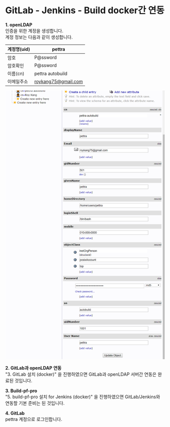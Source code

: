 # GitLab - Jenkins - Build docker간 연동

**1. openLDAP**  
인증을 위한 계정을 생성합니다.  
계정 정보는 다음과 같이 생성합니다.  

계정명(uid) | pettra
----|------
암호 | P@ssword
암호확인 | P@ssword
이름(cn) | pettra autobuild 
이메일주소 | roykang75@gmail.com
![](/assets/phpLDAPadmin_jenkins_user_1.png)  

**2. GitLab과 openLDAP 연동**  
"3. GitLab 설치 (docker)" 을 진행하였으면 GitLab과 openLDAP 서버간 연동은 완료된 것입니다.  

**3. Build-pf-pro**  
"5. build-pf-pro 설치 for Jenkins (docker)" 을 진행하였으면 GitLab/Jenkins와 연동할 기본 준비는 된 것입니다.

**4. GitLab**  
pettra 계정으로 로그인합니다.  
